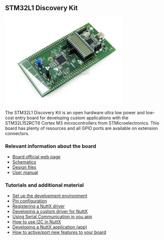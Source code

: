 ## STM32L1 Discovery Kit

![](../../imgs/STM32L1DISCOVERY.jpg)

The STM32L1 Discovery Kit is an open hardware ultra low power and low-cost entry board for developing custom applications
with the STM32L152RCT6 Cortex M3 microcontrollers from STMicroelectronics. This board
has plenty of resources and all GPIO ports are available on extension connectors.

### Relevant information about the board
- [Board official web page](http://www.st.com/en/evaluation-tools/32l152cdiscovery.html#quickview-scroll)
- [Schematics](../../schematics/stm32l1discovery/)
- [Design files](../../design_files/stm32l1discovery/)
- [User manual](./STM32L1DISCOVERY.pdf)

### Tutorials and additional material
- [Set up the development environment](https://github.com/microROS/docker/tree/master/stm32l1discovery)
- [Pin configuration](https://github.com/microROS/NuttX/issues/7)
- [Registering a NuttX driver](https://github.com/microROS/NuttX/issues/3)
- [Developing a custom driver for NuttX](https://github.com/microROS/NuttX/issues/9)
- [Using Serial Communication in you app](https://github.com/microROS/NuttX/issues/10)
- [How to use I2C in NuttX](https://github.com/microROS/NuttX/issues/11)
- [Developing a NuttX application (app)](https://github.com/microROS/NuttX/issues/12)
- [How to active/port new features to your board](https://github.com/microROS/NuttX/issues/14)

